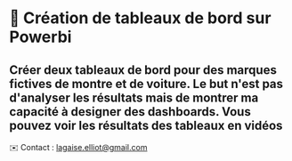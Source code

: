 # 📌 Création de tableaux de bord sur Powerbi 

Créer deux tableaux de bord pour des marques fictives de montre et de voiture.
Le but n'est pas d'analyser les résultats mais de montrer ma capacité à designer des dashboards. 
Vous pouvez voir les résultats des tableaux en vidéos
---
✉️ Contact : lagaise.elliot@gmail.com
